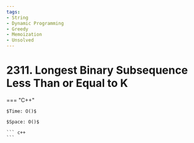 ```yaml
---
tags:
- String
- Dynamic Programming
- Greedy
- Memoization
- Unsolved
---
```



# 2311. Longest Binary Subsequence Less Than or Equal to K

=== "C++"

    $Time: O()$

    $Space: O()$

    ``` c++
    ```